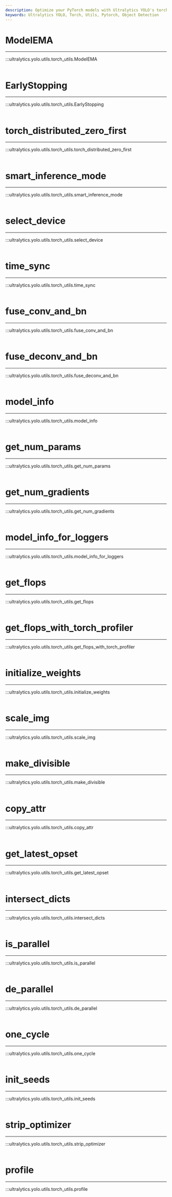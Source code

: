 ```yaml
---
description: Optimize your PyTorch models with Ultralytics YOLO's torch_utils functions such as ModelEMA, select_device, and is_parallel.
keywords: Ultralytics YOLO, Torch, Utils, Pytorch, Object Detection
---
```


# ModelEMA
---
:::ultralytics.yolo.utils.torch_utils.ModelEMA
<br><br>

# EarlyStopping
---
:::ultralytics.yolo.utils.torch_utils.EarlyStopping
<br><br>

# torch_distributed_zero_first
---
:::ultralytics.yolo.utils.torch_utils.torch_distributed_zero_first
<br><br>

# smart_inference_mode
---
:::ultralytics.yolo.utils.torch_utils.smart_inference_mode
<br><br>

# select_device
---
:::ultralytics.yolo.utils.torch_utils.select_device
<br><br>

# time_sync
---
:::ultralytics.yolo.utils.torch_utils.time_sync
<br><br>

# fuse_conv_and_bn
---
:::ultralytics.yolo.utils.torch_utils.fuse_conv_and_bn
<br><br>

# fuse_deconv_and_bn
---
:::ultralytics.yolo.utils.torch_utils.fuse_deconv_and_bn
<br><br>

# model_info
---
:::ultralytics.yolo.utils.torch_utils.model_info
<br><br>

# get_num_params
---
:::ultralytics.yolo.utils.torch_utils.get_num_params
<br><br>

# get_num_gradients
---
:::ultralytics.yolo.utils.torch_utils.get_num_gradients
<br><br>

# model_info_for_loggers
---
:::ultralytics.yolo.utils.torch_utils.model_info_for_loggers
<br><br>

# get_flops
---
:::ultralytics.yolo.utils.torch_utils.get_flops
<br><br>

# get_flops_with_torch_profiler
---
:::ultralytics.yolo.utils.torch_utils.get_flops_with_torch_profiler
<br><br>

# initialize_weights
---
:::ultralytics.yolo.utils.torch_utils.initialize_weights
<br><br>

# scale_img
---
:::ultralytics.yolo.utils.torch_utils.scale_img
<br><br>

# make_divisible
---
:::ultralytics.yolo.utils.torch_utils.make_divisible
<br><br>

# copy_attr
---
:::ultralytics.yolo.utils.torch_utils.copy_attr
<br><br>

# get_latest_opset
---
:::ultralytics.yolo.utils.torch_utils.get_latest_opset
<br><br>

# intersect_dicts
---
:::ultralytics.yolo.utils.torch_utils.intersect_dicts
<br><br>

# is_parallel
---
:::ultralytics.yolo.utils.torch_utils.is_parallel
<br><br>

# de_parallel
---
:::ultralytics.yolo.utils.torch_utils.de_parallel
<br><br>

# one_cycle
---
:::ultralytics.yolo.utils.torch_utils.one_cycle
<br><br>

# init_seeds
---
:::ultralytics.yolo.utils.torch_utils.init_seeds
<br><br>

# strip_optimizer
---
:::ultralytics.yolo.utils.torch_utils.strip_optimizer
<br><br>

# profile
---
:::ultralytics.yolo.utils.torch_utils.profile
<br><br>
